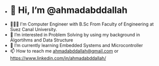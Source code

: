 - #                         👋 Hi, I’m @ahmadabddallah
- 👨🏻‍🎓 I'm Computer Engineer with B.Sc From Faculty of Engineering at Suez Canal University.
- 👀 I’m interested in Problem Solving by using my background in Algortihms and Data Structure 
- 🌱 I’m currently learning Embedded Systems and Microcontroller 
- 📫 How to reach me ahmadabddallah@gmail.com or https://www.linkedin.com/in/ahmadabddallah/

<!---
ahmadabddallah/ahmadabddallah is a ✨ special ✨ repository because its `README.md` (this file) appears on your GitHub profile.
You can click the Preview link to take a look at your changes.
--->
